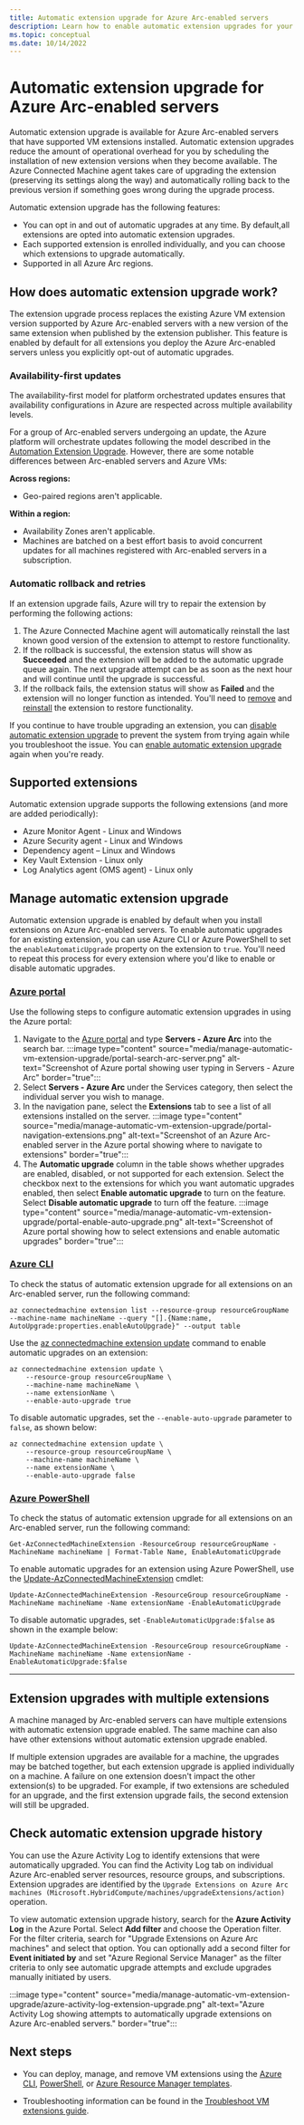 ```yaml
---
title: Automatic extension upgrade for Azure Arc-enabled servers
description: Learn how to enable automatic extension upgrades for your Azure Arc-enabled servers.
ms.topic: conceptual
ms.date: 10/14/2022
---
```


# Automatic extension upgrade for Azure Arc-enabled servers

Automatic extension upgrade is available for Azure Arc-enabled servers that have supported VM extensions installed. Automatic extension upgrades reduce the amount of operational overhead for you by scheduling the installation of new extension versions when they become available. The Azure Connected Machine agent takes care of upgrading the extension (preserving its settings along the way) and automatically rolling back to the previous version if something goes wrong during the upgrade process.

Automatic extension upgrade has the following features:

- You can opt in and out of automatic upgrades at any time. By default,all extensions are opted into automatic extension upgrades.
- Each supported extension is enrolled individually, and you can choose which extensions to upgrade automatically.
- Supported in all Azure Arc regions.

## How does automatic extension upgrade work?

The extension upgrade process replaces the existing Azure VM extension version supported by Azure Arc-enabled servers with a new version of the same extension when published by the extension publisher. This feature is enabled by default for all extensions you deploy the Azure Arc-enabled servers unless you explicitly opt-out of automatic upgrades.

### Availability-first updates

The availability-first model for platform orchestrated updates ensures that availability configurations in Azure are respected across multiple availability levels.

For a group of Arc-enabled servers undergoing an update, the Azure platform will orchestrate updates following the model described in the [Automation Extension Upgrade](../../virtual-machines/automatic-extension-upgrade.md#availability-first-updates). However, there are some notable differences between Arc-enabled servers and Azure VMs:

**Across regions:**

- Geo-paired regions aren't applicable.

**Within a region:**

- Availability Zones aren't applicable.
- Machines are batched on a best effort basis to avoid concurrent updates for all machines registered with Arc-enabled servers in a subscription.

### Automatic rollback and retries

If an extension upgrade fails, Azure will try to repair the extension by performing the following actions:

1. The Azure Connected Machine agent will automatically reinstall the last known good version of the extension to attempt to restore functionality.
1. If the rollback is successful, the extension status will show as **Succeeded** and the extension will be added to the automatic upgrade queue again. The next upgrade attempt can be as soon as the next hour and will continue until the upgrade is successful.
1. If the rollback fails, the extension status will show as **Failed** and the extension will no longer function as intended. You'll need to [remove](manage-vm-extensions-cli.md#remove-extensions) and [reinstall](manage-vm-extensions-cli.md#enable-extension) the extension to restore functionality.

If you continue to have trouble upgrading an extension, you can [disable automatic extension upgrade](#manage-automatic-extension-upgrade) to prevent the system from trying again while you troubleshoot the issue. You can [enable automatic extension upgrade](#manage-automatic-extension-upgrade) again when you're ready.

## Supported extensions

Automatic extension upgrade supports the following extensions (and more are added periodically):

- Azure Monitor Agent - Linux and Windows
- Azure Security agent - Linux and Windows
- Dependency agent – Linux and Windows
- Key Vault Extension - Linux only
- Log Analytics agent (OMS agent) - Linux only

## Manage automatic extension upgrade

Automatic extension upgrade is enabled by default when you install extensions on Azure Arc-enabled servers. To enable automatic upgrades for an existing extension, you can use Azure CLI or Azure PowerShell to set the `enableAutomaticUpgrade` property on the extension to `true`. You'll need to repeat this process for every extension where you'd like to enable or disable automatic upgrades.

### [Azure portal](#tab/azure-portal)

Use the following steps to configure automatic extension upgrades in using the Azure portal:

1. Navigate to the [Azure portal](https://portal.azure.com) and type **Servers - Azure Arc** into the search bar.
   :::image type="content" source="media/manage-automatic-vm-extension-upgrade/portal-search-arc-server.png" alt-text="Screenshot of Azure portal showing user typing in Servers - Azure Arc" border="true":::
1. Select **Servers - Azure Arc** under the Services category, then select the individual server you wish to manage.
1. In the navigation pane, select the **Extensions** tab to see a list of all extensions installed on the server.
   :::image type="content" source="media/manage-automatic-vm-extension-upgrade/portal-navigation-extensions.png" alt-text="Screenshot of an Azure Arc-enabled server in the Azure portal showing where to navigate to extensions" border="true":::
1. The **Automatic upgrade** column in the table shows whether upgrades are enabled, disabled, or not supported for each extension. Select the checkbox next to the extensions for which you want automatic upgrades enabled, then select **Enable automatic upgrade** to turn on the feature. Select **Disable automatic upgrade** to turn off the feature.
   :::image type="content" source="media/manage-automatic-vm-extension-upgrade/portal-enable-auto-upgrade.png" alt-text="Screenshot of Azure portal showing how to select extensions and enable automatic upgrades" border="true":::

### [Azure CLI](#tab/azure-cli)

To check the status of automatic extension upgrade for all extensions on an Arc-enabled server, run the following command:

```azurecli
az connectedmachine extension list --resource-group resourceGroupName --machine-name machineName --query "[].{Name:name, AutoUpgrade:properties.enableAutoUpgrade}" --output table
```

Use the [az connectedmachine extension update](/cli/azure/connectedmachine/extension) command to enable automatic upgrades on an extension:

```azurecli
az connectedmachine extension update \
    --resource-group resourceGroupName \
    --machine-name machineName \
    --name extensionName \
    --enable-auto-upgrade true
```

To disable automatic upgrades, set the `--enable-auto-upgrade` parameter to `false`, as shown below:

```azurecli
az connectedmachine extension update \
    --resource-group resourceGroupName \
    --machine-name machineName \
    --name extensionName \
    --enable-auto-upgrade false
```

### [Azure PowerShell](#tab/azure-powershell)

To check the status of automatic extension upgrade for all extensions on an Arc-enabled server, run the following command:

```azurepowershell
Get-AzConnectedMachineExtension -ResourceGroup resourceGroupName -MachineName machineName | Format-Table Name, EnableAutomaticUpgrade
```

To enable automatic upgrades for an extension using Azure PowerShell, use the [Update-AzConnectedMachineExtension](/powershell/module/az.connectedmachine/update-azconnectedmachineextension) cmdlet:

```azurepowershell
Update-AzConnectedMachineExtension -ResourceGroup resourceGroupName -MachineName machineName -Name extensionName -EnableAutomaticUpgrade
```

To disable automatic upgrades, set `-EnableAutomaticUpgrade:$false` as shown in the example below:

```azurepowershell
Update-AzConnectedMachineExtension -ResourceGroup resourceGroupName -MachineName machineName -Name extensionName -EnableAutomaticUpgrade:$false
```

---

## Extension upgrades with multiple extensions

A machine managed by Arc-enabled servers can have multiple extensions with automatic extension upgrade enabled. The same machine can also have other extensions without automatic extension upgrade enabled.

If multiple extension upgrades are available for a machine, the upgrades may be batched together, but each extension upgrade is applied individually on a machine. A failure on one extension doesn't impact the other extension(s) to be upgraded. For example, if two extensions are scheduled for an upgrade, and the first extension upgrade fails, the second extension will still be upgraded.

## Check automatic extension upgrade history

You can use the Azure Activity Log to identify extensions that were automatically upgraded. You can find the Activity Log tab on individual Azure Arc-enabled server resources, resource groups, and subscriptions. Extension upgrades are identified by the `Upgrade Extensions on Azure Arc machines (Microsoft.HybridCompute/machines/upgradeExtensions/action)` operation.

To view automatic extension upgrade history, search for the **Azure Activity Log** in the Azure Portal. Select **Add filter** and choose the Operation filter. For the filter criteria, search for "Upgrade Extensions on Azure Arc machines" and select that option. You can optionally add a second filter for **Event initiated by** and set "Azure Regional Service Manager" as the filter criteria to only see automatic upgrade attempts and exclude upgrades manually initiated by users.

:::image type="content" source="media/manage-automatic-vm-extension-upgrade/azure-activity-log-extension-upgrade.png" alt-text="Azure Activity Log showing attempts to automatically upgrade extensions on Azure Arc-enabled servers." border="true":::

## Next steps

- You can deploy, manage, and remove VM extensions using the [Azure CLI](manage-vm-extensions-cli.md), [PowerShell](manage-vm-extensions-powershell.md), or [Azure Resource Manager templates](manage-vm-extensions-template.md).

- Troubleshooting information can be found in the [Troubleshoot VM extensions guide](troubleshoot-vm-extensions.md).
